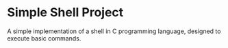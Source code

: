 # Simple Shell Project

A simple implementation of a shell in C programming language,
designed to execute basic commands.

